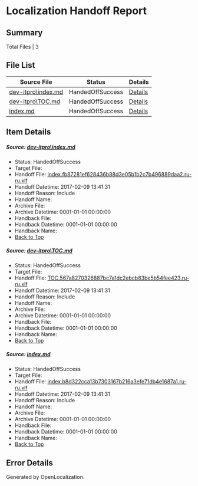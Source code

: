 # <a name='report-top'></a> Localization Handoff Report

## Summary
 Total Files | 3

## File List
 Source File | Status | Details 
 ----------- | ------ | ------- 
 [dev-itpro\index.md](https://github.com/OpenLocalizationTestOrg/AX-Docs-Sandbox/blob/69fc26ce0f7245cd05adedd5b293e26a5d41edd0/dev-itpro/index.md) | HandedOffSuccess | [Details](#97d768878dd39d011e58eef9f43c3ebd535edeff1181)
 [dev-itpro\TOC.md](https://github.com/OpenLocalizationTestOrg/AX-Docs-Sandbox/blob/932cf5f62ec54c84e797b380b22bce5cb42dc28a/dev-itpro/TOC.md) | HandedOffSuccess | [Details](#3e055515b7c142220111f6232129d0011e1006051886)
 [index.md](https://github.com/OpenLocalizationTestOrg/AX-Docs-Sandbox/blob/633774ac83a2783644ce240f939f47470400acf9/index.md) | HandedOffSuccess | [Details](#38e422abb532abb72eb581f9d6de3cd7e1a3f0fc3050)

## Item Details
##### <a name='97d768878dd39d011e58eef9f43c3ebd535edeff1181'></a> Source: [dev-itpro\index.md](https://github.com/OpenLocalizationTestOrg/AX-Docs-Sandbox/blob/69fc26ce0f7245cd05adedd5b293e26a5d41edd0/dev-itpro/index.md)
* Status: HandedOffSuccess
* Target File: 
* Handoff File: [index.fb87281ef628436b88d3e05b1b2c7b496889daa2.ru-ru.xlf](https://github.com/OpenLocalizationTestOrg/AX-Docs-Sandbox.handoff/blob/27ccb5c132c4a019c9d002895dd00318ad075b0f/ol-handoff/OpenLocalizationTestOrg/AX-Docs-Sandbox.ru-ru/master/premium/index.fb87281ef628436b88d3e05b1b2c7b496889daa2.ru-ru.xlf)
* Handoff Datetime: 2017-02-09 13:41:31
* Handoff Reason: Include
* Handoff Name: 
* Archive File: 
* Archive Datetime: 0001-01-01 00:00:00
* Handback File: 
* Handback Datetime: 0001-01-01 00:00:00
* Handback Name: 
* [Back to Top](#report-top)

##### <a name='3e055515b7c142220111f6232129d0011e1006051886'></a> Source: [dev-itpro\TOC.md](https://github.com/OpenLocalizationTestOrg/AX-Docs-Sandbox/blob/932cf5f62ec54c84e797b380b22bce5cb42dc28a/dev-itpro/TOC.md)
* Status: HandedOffSuccess
* Target File: 
* Handoff File: [TOC.567a8270326887bc7a1dc2ebcb83be5b54fee423.ru-ru.xlf](https://github.com/OpenLocalizationTestOrg/AX-Docs-Sandbox.handoff/blob/27ccb5c132c4a019c9d002895dd00318ad075b0f/ol-handoff/OpenLocalizationTestOrg/AX-Docs-Sandbox.ru-ru/master/do-not-translate/TOC.567a8270326887bc7a1dc2ebcb83be5b54fee423.ru-ru.xlf)
* Handoff Datetime: 2017-02-09 13:41:31
* Handoff Reason: Include
* Handoff Name: 
* Archive File: 
* Archive Datetime: 0001-01-01 00:00:00
* Handback File: 
* Handback Datetime: 0001-01-01 00:00:00
* Handback Name: 
* [Back to Top](#report-top)

##### <a name='38e422abb532abb72eb581f9d6de3cd7e1a3f0fc3050'></a> Source: [index.md](https://github.com/OpenLocalizationTestOrg/AX-Docs-Sandbox/blob/633774ac83a2783644ce240f939f47470400acf9/index.md)
* Status: HandedOffSuccess
* Target File: 
* Handoff File: [index.b8d322cca13b7303167b216a3efe71db4e1687a1.ru-ru.xlf](https://github.com/OpenLocalizationTestOrg/AX-Docs-Sandbox.handoff/blob/27ccb5c132c4a019c9d002895dd00318ad075b0f/ol-handoff/OpenLocalizationTestOrg/AX-Docs-Sandbox.ru-ru/master/premium/index.b8d322cca13b7303167b216a3efe71db4e1687a1.ru-ru.xlf)
* Handoff Datetime: 2017-02-09 13:41:31
* Handoff Reason: Include
* Handoff Name: 
* Archive File: 
* Archive Datetime: 0001-01-01 00:00:00
* Handback File: 
* Handback Datetime: 0001-01-01 00:00:00
* Handback Name: 
* [Back to Top](#report-top)


## Error Details

Generated by OpenLocalization.
